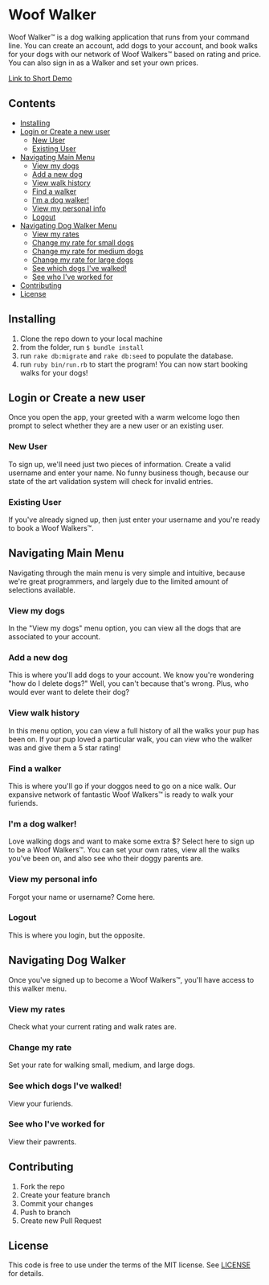 # Woof Walker

Woof Walker™ is a dog walking application that runs from your command line. You can create an account, add dogs to your account, and book walks for your dogs with our network of Woof Walkers™ based on rating and price. You can also sign in as a Walker and set your own prices.

[Link to Short Demo](https://youtu.be/T0UKx9C8ECU)

## Contents
+ [Installing](##installing)
+ [Login or Create a new user](##login-or-create-a-new-user)
  * [New User](###new-user)
  * [Existing User](###existing-user)
+ [Navigating Main Menu](##navigating-main-menu)
  * [View my dogs](###view-my-dogs)
  * [Add a new dog](###add-a-new-dog)
  * [View walk history](###add-a-new-dog)
  * [Find a walker](###find-a-walker)
  * [I'm a dog walker!](###i'm-a-dog-walker!)
  * [View my personal info](###view-my-personal-info)
  * [Logout](###logout)
+ [Navigating Dog Walker Menu](##navigating-dog-walker-menu)
  * [View my rates](###view-my-rates)
  * [Change my rate for small dogs](###change-my-rate-for-small-dogs)
  * [Change my rate for medium dogs](###change-my-rate-for-medium-dogs)
  * [Change my rate for large dogs](###change-my-rate-for-large-dogs)
  * [See which dogs I've walked!](###see-which-dogs-i've-walked!)
  * [See who I've worked for](###see-who-i've-worked-for)
+ [Contributing](##contributing)
+ [License](##license)


## Installing
1. Clone the repo down to your local machine
2. from the folder, run ```$ bundle install```
3. run ```rake db:migrate``` and ```rake db:seed``` to populate the database.
4. run ```ruby bin/run.rb``` to start the program! You can now start booking walks for your dogs!

## Login or Create a new user
Once you open the app, your greeted with a warm welcome logo then prompt to select whether they are a new user or an existing user.
### New User
To sign up, we'll need just two pieces of information. Create a valid username and enter your name.
No funny business though, because our state of the art validation system will check for invalid entries.
### Existing User
If you've already signed up, then just enter your username and you're ready to book a Woof Walkers™.
## Navigating Main Menu
Navigating through the main menu is very simple and intuitive, because we're great programmers, and largely due to the limited amount of selections available.
### View my dogs
In the "View my dogs" menu option, you can view all the dogs that are associated to your account.
### Add a new dog
This is where you'll add dogs to your account. We know you're wondering "how do I delete dogs?" Well, you can't because that's wrong. Plus, who would ever want to delete their dog?
### View walk history
In this menu option, you can view a full history of all the walks your pup has been on. If your pup loved a particular walk, you can view who the walker was and give them a 5 star rating!
### Find a walker
This is where you'll go if your doggos need to go on a nice walk. Our expansive network of fantastic Woof Walkers™ is ready to walk your furiends.
### I'm a dog walker!
Love walking dogs and want to make some extra $? Select here to sign up to be a Woof Walkers™. You can set your own rates, view all the walks you've been on, and also see who their doggy parents are.
### View my personal info
Forgot your name or username? Come here.
### Logout
This is where you login, but the opposite.

## Navigating Dog Walker
Once you've signed up to become a Woof Walkers™, you'll have access to this walker menu.
### View my rates
Check what your current rating and walk rates are.
### Change my rate
Set your rate for walking small, medium, and large dogs.
### See which dogs I've walked!
View your furiends.
### See who I've worked for
View their pawrents.

## Contributing
1. Fork the repo
2. Create your feature branch
3. Commit your changes
4. Push to branch
5. Create new Pull Request

## License
This code is free to use under the terms of the MIT license. See [LICENSE](../blob/master/LICENSE) for details.
